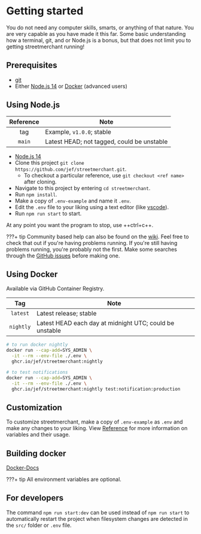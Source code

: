 # Getting started

You do not need any computer skills, smarts, or anything of that nature. You are very capable as you have made it this far. Some basic understanding how a terminal, git, and or Node.js is a bonus, but that does not limit you to getting streetmerchant running!

## Prerequisites

- [git](https://git-scm.com/)
- Either [Node.js 14](https://nodejs.org/en/) or [Docker](https://docs.docker.com/get-docker/) (advanced users)

## Using Node.js

| Reference | Note |
|:---:|---|
| tag | Example, `v1.0.0`; stable |
| `main` | Latest HEAD; not tagged, could be unstable |

- [Node.js 14](https://nodejs.org/en/)
- Clone this project `git clone https://github.com/jef/streetmerchant.git`.
    - To checkout a particular reference, use `git checkout <ref name>` after cloning.
- Navigate to this project by entering `cd streetmerchant`.
- Run `npm install`.
- Make a copy of `.env-example` and name it `.env`.
- Edit the `.env` file to your liking using a text editor (like [vscode](https://code.visualstudio.com/)).
- Run `npm run start` to start.

At any point you want the program to stop, use ++ctrl+c++.

???+ tip
    Community based help can also be found on the [wiki](https://github.com/jef/streetmerchant/wiki). Feel free to check that out if you're having problems running. If you're still having problems running, you're probably not the first. Make some searches through the [GitHub issues](https://github.com/jef/streetmerchant/issues) before making one.

## Using Docker

Available via GitHub Container Registry.

| Tag | Note |
|:---:|---|
| `latest` | Latest release; stable |
| `nightly` | Latest HEAD each day at midnight UTC; could be unstable |

```sh
# to run docker nightly
docker run --cap-add=SYS_ADMIN \
  -it --rm --env-file ./.env \
  ghcr.io/jef/streetmerchant:nightly

# to test notifications
docker run --cap-add=SYS_ADMIN \
  -it --rm --env-file ./.env \
  ghcr.io/jef/streetmerchant:nightly test:notification:production
```

## Customization

To customize streetmerchant, make a copy of `.env-example` as `.env` and make any changes to your liking. View [Reference](reference/application.md) for more information on variables and their usage.


## Building docker

[Docker-Docs](docs/docker.md)

???+ tip
    All environment variables are optional.

## For developers

The command `npm run start:dev` can be used instead of `npm run start` to automatically restart the project when filesystem changes are detected in the `src/` folder or `.env` file.
